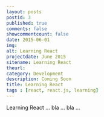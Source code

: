 ```yaml
---
layout: posts
postid: 3
published: true
comments: false
showcommentcount: false
date: 2015-06-01
img: 
alt: Learning React
projectdate: June 2015
sitename: Learning React
theurl: 
category: Development
description: Coming Soon
title: Learning React
tags : [react, react.js, learning]
---
```


Learning React ... bla ... bla ... 